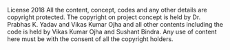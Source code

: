 License 2018
All the content, concept, codes and any other details are copyright protected.
The copyright on project concept is held by Dr. Prabhas K. Yadav and Vikas Kumar Ojha and all other contents including the code is held by Vikas Kumar Ojha and Sushant Bindra.
Any use of content here must be with the consent of all the copyright holders.
